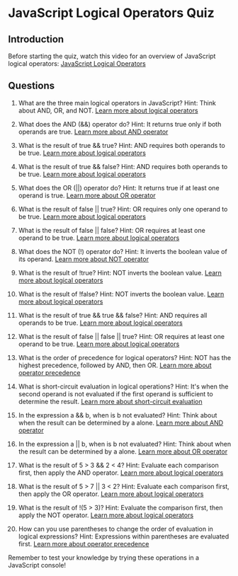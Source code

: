 # JavaScript Logical Operators Quiz

## Introduction
Before starting the quiz, watch this video for an overview of JavaScript logical operators:
[JavaScript Logical Operators](https://www.youtube.com/watch?v=ovWYhDVQiR8)

## Questions

1. What are the three main logical operators in JavaScript?
   Hint: Think about AND, OR, and NOT.
   [Learn more about logical operators](https://www.w3schools.com/js/js_comparisons.asp)

2. What does the AND (&&) operator do?
   Hint: It returns true only if both operands are true.
   [Learn more about AND operator](https://www.w3schools.com/js/js_comparisons.asp)

3. What is the result of true && true?
   Hint: AND requires both operands to be true.
   [Learn more about logical operators](https://www.w3schools.com/js/js_comparisons.asp)

4. What is the result of true && false?
   Hint: AND requires both operands to be true.
   [Learn more about logical operators](https://www.w3schools.com/js/js_comparisons.asp)

5. What does the OR (||) operator do?
   Hint: It returns true if at least one operand is true.
   [Learn more about OR operator](https://www.w3schools.com/js/js_comparisons.asp)

6. What is the result of false || true?
   Hint: OR requires only one operand to be true.
   [Learn more about logical operators](https://www.w3schools.com/js/js_comparisons.asp)

7. What is the result of false || false?
   Hint: OR requires at least one operand to be true.
   [Learn more about logical operators](https://www.w3schools.com/js/js_comparisons.asp)

8. What does the NOT (!) operator do?
   Hint: It inverts the boolean value of its operand.
   [Learn more about NOT operator](https://www.w3schools.com/js/js_comparisons.asp)

9. What is the result of !true?
   Hint: NOT inverts the boolean value.
   [Learn more about logical operators](https://www.w3schools.com/js/js_comparisons.asp)

10. What is the result of !false?
    Hint: NOT inverts the boolean value.
    [Learn more about logical operators](https://www.w3schools.com/js/js_comparisons.asp)

11. What is the result of true && true && false?
    Hint: AND requires all operands to be true.
    [Learn more about logical operators](https://www.w3schools.com/js/js_comparisons.asp)

12. What is the result of false || false || true?
    Hint: OR requires at least one operand to be true.
    [Learn more about logical operators](https://www.w3schools.com/js/js_comparisons.asp)

13. What is the order of precedence for logical operators?
    Hint: NOT has the highest precedence, followed by AND, then OR.
    [Learn more about operator precedence](https://www.w3schools.com/js/js_precedence.asp)

14. What is short-circuit evaluation in logical operations?
    Hint: It's when the second operand is not evaluated if the first operand is sufficient to determine the result.
    [Learn more about short-circuit evaluation](https://developer.mozilla.org/en-US/docs/Web/JavaScript/Reference/Operators/Logical_AND#short-circuit_evaluation)

15. In the expression a && b, when is b not evaluated?
    Hint: Think about when the result can be determined by a alone.
    [Learn more about AND operator](https://www.w3schools.com/js/js_comparisons.asp)

16. In the expression a || b, when is b not evaluated?
    Hint: Think about when the result can be determined by a alone.
    [Learn more about OR operator](https://www.w3schools.com/js/js_comparisons.asp)

17. What is the result of 5 > 3 && 2 < 4?
    Hint: Evaluate each comparison first, then apply the AND operator.
    [Learn more about logical operators](https://www.w3schools.com/js/js_comparisons.asp)

18. What is the result of 5 > 7 || 3 < 2?
    Hint: Evaluate each comparison first, then apply the OR operator.
    [Learn more about logical operators](https://www.w3schools.com/js/js_comparisons.asp)

19. What is the result of !(5 > 3)?
    Hint: Evaluate the comparison first, then apply the NOT operator.
    [Learn more about logical operators](https://www.w3schools.com/js/js_comparisons.asp)

20. How can you use parentheses to change the order of evaluation in logical expressions?
    Hint: Expressions within parentheses are evaluated first.
    [Learn more about operator precedence](https://www.w3schools.com/js/js_precedence.asp)

Remember to test your knowledge by trying these operations in a JavaScript console!
